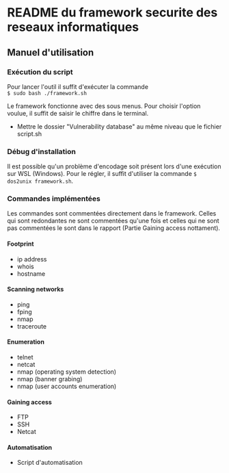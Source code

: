# README du framework securite des reseaux informatiques
## Manuel d'utilisation

### Exécution du script
Pour lancer l'outil il suffit d'exécuter la commande\
``$ sudo bash ./framework.sh``

Le framework fonctionne avec des sous menus. Pour choisir l'option voulue, il suffit de saisir le chiffre dans le terminal.

- Mettre le dossier "Vulnerability database" au même niveau que le fichier script.sh

### Débug d'installation

Il est possible qu'un problème d'encodage soit présent lors d'une exécution sur WSL (Windows). Pour le régler, il suffit d'utiliser la commande ``$ dos2unix framework.sh``. 

### Commandes implémentées

Les commandes sont commentées directement dans le framework. Celles qui sont redondantes ne sont commentées qu'une fois et celles qui ne sont pas commentées le sont dans le rapport (Partie Gaining access nottament).

#### Footprint

- ip address
- whois
- hostname

#### Scanning networks

- ping
- fping
- nmap
- traceroute


#### Enumeration

- telnet
- netcat
- nmap (operating system detection)
- nmap (banner grabing)
- nmap (user accounts enumeration)

#### Gaining access

- FTP
- SSH
- Netcat

#### Automatisation

- Script d'automatisation